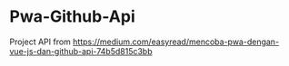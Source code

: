 # Pwa-Github-Api
Project API from https://medium.com/easyread/mencoba-pwa-dengan-vue-js-dan-github-api-74b5d815c3bb
